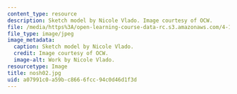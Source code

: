 ```yaml
---
content_type: resource
description: Sketch model by Nicole Vlado. Image courtesy of OCW.
file: /media/https%3A/open-learning-course-data-rc.s3.amazonaws.com/4-196-architecture-design-level-ii-cuba-studio-spring-2004/a07991c0a59bc8666fcc94c0d46d1f3d_nosh02.jpg
file_type: image/jpeg
image_metadata:
  caption: Sketch model by Nicole Vlado.
  credit: Image courtesy of OCW.
  image-alt: Work by Nicole Vlado.
resourcetype: Image
title: nosh02.jpg
uid: a07991c0-a59b-c866-6fcc-94c0d46d1f3d
---
```

